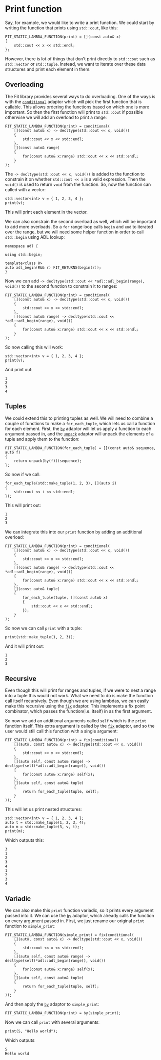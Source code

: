 Print function
==============

Say, for example, we would like to write a print function. We could start by writing the function that prints using `std::cout`, like this:

    FIT_STATIC_LAMBDA_FUNCTION(print) = [](const auto& x)
    {
        std::cout << x << std::endl;
    };

However, there is lot of things that don't print directly to `std::cout` such as `std::vector` or `std::tuple`. Instead, we want to iterate over these data structures and print each element in them.

Overloading
-----------

The Fit library provides several ways to do overloading. One of the ways is with the [`conditional`](/include/fit/conditional) adaptor which will pick the first function that is callable. This allows ordering the functions based on which one is more important. So then the first function will print to `std::cout` if possible otherwise we will add an overload to print a range:


    FIT_STATIC_LAMBDA_FUNCTION(print) = conditional(
        [](const auto& x) -> decltype(std::cout << x, void())
        {
            std::cout << x << std::endl;
        },
        [](const auto& range)
        {
            for(const auto& x:range) std::cout << x << std::endl;
        }
    );

The `-> decltype(std::cout << x, void())` is added to the function to constrain it on whether `std::cout << x` is a valid expression. Then the `void()` is used to return `void` from the function. So, now the function can called with a vector:

    std::vector<int> v = { 1, 2, 3, 4 };
    print(v);

This will print each element in the vector. 

We can also constrain the second overload as well, which will be important to add more overloads. So a `for` range loop calls `begin` and `end` to iterated over the range, but we will need some helper function in order to call `std::begin` using ADL lookup:

    namespace adl {

    using std::begin;

    template<class R>
    auto adl_begin(R&& r) FIT_RETURNS(begin(r));
    }

Now we can add `-> decltype(std::cout << *adl::adl_begin(range), void())` to the second function to constrain it to ranges:

    FIT_STATIC_LAMBDA_FUNCTION(print) = conditional(
        [](const auto& x) -> decltype(std::cout << x, void())
        {
            std::cout << x << std::endl;
        },
        [](const auto& range) -> decltype(std::cout << *adl::adl_begin(range), void())
        {
            for(const auto& x:range) std::cout << x << std::endl;
        }
    );

So now calling this will work:

    std::vector<int> v = { 1, 2, 3, 4 };
    print(v);

And print out:

    1
    2
    3
    4

Tuples
------

We could extend this to printing tuples as well. We will need to combine a couple of functions to make a `for_each_tuple`, which lets us call a function for each element. First, the [`by`](/include/fit/by) adaptor will let us apply a function to each argument passed in, and the [`unpack`](/include/fit/unpack) adaptor will unpack the elements of a tuple and apply them to the function:

    FIT_STATIC_LAMBDA_FUNCTION(for_each_tuple) = [](const auto& sequence, auto f)
    {
        return unpack(by(f))(sequence);
    };

So now if we call:

    for_each_tuple(std::make_tuple(1, 2, 3), [](auto i)
    {
        std::cout << i << std::endl;
    });

This will print out:

    1
    2
    3

We can integrate this into our `print` function by adding an additional overload:

    FIT_STATIC_LAMBDA_FUNCTION(print) = conditional(
        [](const auto& x) -> decltype(std::cout << x, void())
        {
            std::cout << x << std::endl;
        },
        [](const auto& range) -> decltype(std::cout << *adl::adl_begin(range), void())
        {
            for(const auto& x:range) std::cout << x << std::endl;
        },
        [](const auto& tuple)
        {
            for_each_tuple(tuple, [](const auto& x)
            {
                std::cout << x << std::endl;
            });
        }
    );

So now we can call `print` with a tuple:

    print(std::make_tuple(1, 2, 3));

And it will print out:

    1
    2
    3

Recursive
---------

Even though this will print for ranges and tuples, if we were to nest a range into a tuple this would not work. What we need to do is make the function call itself recursively. Even though we are using lambdas, we can easily make this recursive using the [`fix`](/include/fit/fix) adaptor. This implements a fix point combinator, which passes the function(i.e. itself) in as the first argument. 

So now we add an additional arguments called `self` which is the `print` function itself. This extra argument is called by the [`fix`](/include/fit/fix) adaptor, and so the user would still call this function with a single argument:

    FIT_STATIC_LAMBDA_FUNCTION(print) = fix(conditional(
        [](auto, const auto& x) -> decltype(std::cout << x, void())
        {
            std::cout << x << std::endl;
        },
        [](auto self, const auto& range) -> decltype(self(*adl::adl_begin(range)), void())
        {
            for(const auto& x:range) self(x);
        },
        [](auto self, const auto& tuple)
        {
            return for_each_tuple(tuple, self);
        }
    ));

This will let us print nested structures:

    std::vector<int> v = { 1, 2, 3, 4 };
    auto t = std::make_tuple(1, 2, 3, 4);
    auto m = std::make_tuple(3, v, t);
    print(m);

Which outputs this:

    3
    1
    2
    3
    4
    1
    2
    3
    4 

Variadic
--------

We can also make this `print` function variadic, so it prints every argument passed into it. We can use the [`by`](/include/fit/by) adaptor, which already calls the function on every argument passed in. First, we just rename our original `print` function to `simple_print`:

    FIT_STATIC_LAMBDA_FUNCTION(simple_print) = fix(conditional(
        [](auto, const auto& x) -> decltype(std::cout << x, void())
        {
            std::cout << x << std::endl;
        },
        [](auto self, const auto& range) -> decltype(self(*adl::adl_begin(range)), void())
        {
            for(const auto& x:range) self(x);
        },
        [](auto self, const auto& tuple)
        {
            return for_each_tuple(tuple, self);
        }
    ));

And then apply the [`by`](/include/fit/by) adaptor to `simple_print`:

    FIT_STATIC_LAMBDA_FUNCTION(print) = by(simple_print);

Now we can call `print` with several arguments:

    print(5, "Hello world");

Which outputs:

    5
    Hello world

